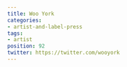 ```yaml
---
title: Woo York
categories:
- artist-and-label-press
tags:
- artist
position: 92
twitter: https://twitter.com/wooyork
---
```


